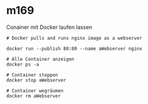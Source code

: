 # m169

Conainer mit Docker laufen lassen

```
# Docker pulls and runs nginx image as a webserver

docker run --publish 80:80 --name aWebserver nginx

# Alle Container anzeigen
docker ps -a

# Container stoppen
docker stop aWebserver

# Container wegräumen
docker rm aWebserver
````